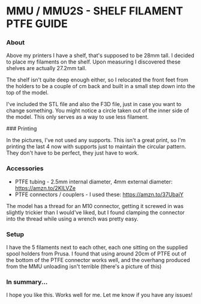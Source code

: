 MMU / MMU2S - SHELF FILAMENT PTFE GUIDE
=========

### About

Above my printers I have a shelf, that's supposed to be 28mm tall. I decided to place my filaments on the shelf. Upon measuring I discovered these shelves are actually 27.2mm tall.

The shelf isn't quite deep enough either, so I relocated the front feet from the holders to be a couple of cm back and built in a small step down into the top of the model.

I've included the STL file and also the F3D file, just in case you want to change something. You might notice a circle taken out of the inner side of the model. This only serves as a way to use less filament.

### Printing

In the pictures, I've not used any supports. This isn't a great print, so I'm printing the last 4 now with supports just to maintain the circular pattern. They don't have to be perfect, they just have to work.

### Accessories

* PTFE tubing - 2.5mm internal diameter, 4mm external diameter: https://amzn.to/2KILVZe
* PTFE connectors / couplers - I used these: https://amzn.to/37UbajY

The model has a thread for an M10 connector, getting it screwed in was slightly trickier than I would've liked, but I found clamping the connector into the thread while using a wrench was pretty easy.

### Setup

I have the 5 filaments next to each other, each one sitting on the supplied spool holders from Prusa. I found that using around 20cm of PTFE out of the bottom of the PTFE connector works well, and the overhang produced from the MMU unloading isn't terrible (there's a picture of this)

### In summary...

I hope you like this. Works well for me. Let me know if you have any issues!

